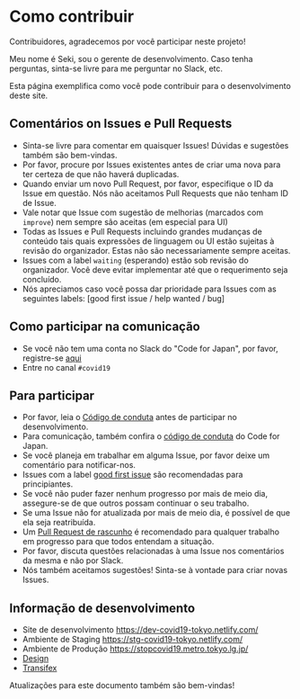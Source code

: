 # Como contribuir

Contribuidores, agradecemos por você participar neste projeto!

Meu nome é Seki, sou o gerente de desenvolvimento. Caso tenha perguntas, sinta-se livre para me perguntar no Slack, etc.

Esta página exemplifica como você pode contribuir para o desenvolvimento deste site.

## Comentários on Issues e Pull Requests
* Sinta-se livre para comentar em quaisquer Issues! Dúvidas e sugestões também são bem-vindas.
* Por favor, procure por Issues existentes antes de criar uma nova para ter certeza de que não haverá duplicadas.
* Quando enviar um novo Pull Request, por favor, especifique o ID da Issue em questão. Nós não aceitamos Pull Requests que não tenham ID de Issue.
* Vale notar que Issue com sugestão de melhorias (marcados com `improve`) nem sempre são aceitas (em especial para UI)
* Todas as Issues e Pull Requests incluindo grandes mudanças de conteúdo tais quais expressões de linguagem ou UI estão sujeitas à revisão do organizador. Estas não são necessariamente sempre aceitas.
* Issues com a label `waiting` (esperando) estão sob revisão do organizador. Você deve evitar implementar até que o requerimento seja concluído.
* Nós apreciamos caso você possa dar prioridade para Issues com as seguintes labels: [good first issue / help wanted / bug]

## Como participar na comunicação
* Se você não tem uma conta no Slack do "Code for Japan", por favor, registre-se [aqui](https://cfjslackin.herokuapp.com/)
* Entre no canal `#covid19`

## Para participar
* Por favor, leia o [Código de conduta](./CODE_OF_CONDUCT.md) antes de participar no desenvolvimento.
* Para comunicação, também confira o [código de conduta](https://github.com/codeforjapan/codeofconduct) do Code for Japan.
* Se você planeja em trabalhar em alguma Issue, por favor deixe um comentário para notificar-nos.
* Issues com a label [good first issue](https://github.com/tokyo-metropolitan-gov/covid19/issues?q=is%3Aissue+is%3Aopen+label%3A%22good+first+issue%22) são recomendadas para principiantes.
* Se você não puder fazer nenhum progresso por mais de meio dia, assegure-se de que outros possam continuar o seu trabalho.
* Se uma Issue não for atualizada por mais de meio dia, é possível de que ela seja reatribuída.
* Um [Pull Request de rascunho](https://help.github.com/en/github/collaborating-with-issues-and-pull-requests/about-pull-requests#draft-pull-requests) é recomendado para qualquer trabalho em progresso para que todos entendam a situação.
* Por favor, discuta questões relacionadas à uma Issue nos comentários da mesma e não por Slack.
* Nós também aceitamos sugestões! Sinta-se à vontade para criar novas Issues.

## Informação de desenvolvimento
* Site de desenvolvimento https://dev-covid19-tokyo.netlify.com/
* Ambiente de Staging https://stg-covid19-tokyo.netlify.com/
* Ambiente de Produção https://stopcovid19.metro.tokyo.lg.jp/
* [Design](https://www.figma.com/file/V7vt80p2gauhdgTZeVNbgj/UI%E3%83%87%E3%82%B6%E3%82%A4%E3%83%B3?node-id=121%3A156)
* [Transifex](https://www.transifex.com/stopcovid19-tokyo/stopcovid19tokyo)

Atualizações para este documento também são bem-vindas!
